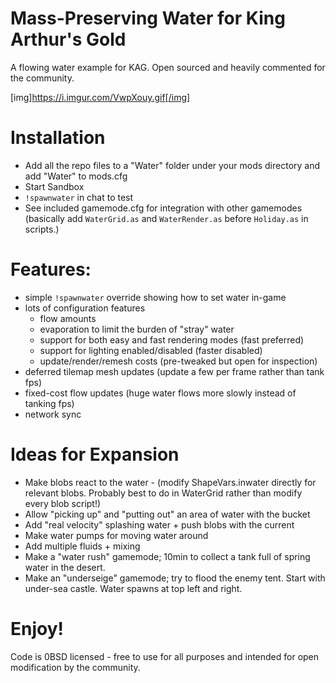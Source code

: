 # Mass-Preserving Water for King Arthur's Gold

A flowing water example for KAG. Open sourced and heavily commented for the community.

[img]https://i.imgur.com/VwpXouy.gif[/img]

# Installation

- Add all the repo files to a "Water" folder under your mods directory and add "Water" to mods.cfg
- Start Sandbox
- `!spawnwater` in chat to test
- See included gamemode.cfg for integration with other gamemodes (basically add `WaterGrid.as` and `WaterRender.as` before `Holiday.as` in scripts.)

# Features:

- simple `!spawnwater` override showing how to set water in-game
- lots of configuration features
	- flow amounts
	- evaporation to limit the burden of "stray" water
	- support for both easy and fast rendering modes (fast preferred)
	- support for lighting enabled/disabled (faster disabled)
	- update/render/remesh costs (pre-tweaked but open for inspection)
- deferred tilemap mesh updates (update a few per frame rather than tank fps)
- fixed-cost flow updates (huge water flows more slowly instead of tanking fps)
- network sync

# Ideas for Expansion

- Make blobs react to the water - (modify ShapeVars.inwater directly for relevant blobs. Probably best to do in WaterGrid rather than modify every blob script!)
- Allow "picking up" and "putting out" an area of water with the bucket
- Add "real velocity" splashing water + push blobs with the current
- Make water pumps for moving water around
- Add multiple fluids + mixing
- Make a "water rush" gamemode; 10min to collect a tank full of spring water in the desert.
- Make an "underseige" gamemode; try to flood the enemy tent. Start with under-sea castle. Water spawns at top left and right.

# Enjoy!

Code is 0BSD licensed - free to use for all purposes and intended for open modification by the community.